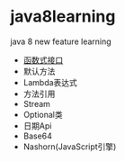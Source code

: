 # java8learning
java 8 new feature learning

- [函数式接口](https://github.com/xiaobin-zhang/java8learning.git/src/com/java8/features/feature1/F1Topic1.java)
- 默认方法
- Lambda表达式
- 方法引用
- Stream
- Optional类
- 日期Api
- Base64
- Nashorn(JavaScript引擎)

